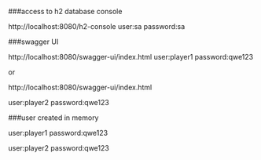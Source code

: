 ###access to h2 database console

http://localhost:8080/h2-console
user:sa
password:sa

###swagger UI

http://localhost:8080/swagger-ui/index.html
user:player1
password:qwe123

or

http://localhost:8080/swagger-ui/index.html

user:player2
password:qwe123

###user created in memory

user:player1
password:qwe123


user:player2
password:qwe123

